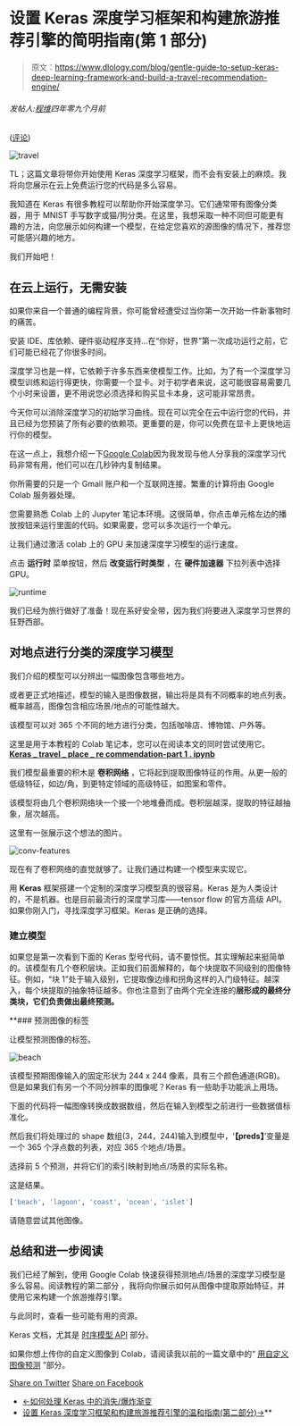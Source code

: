 # 设置 Keras 深度学习框架和构建旅游推荐引擎的简明指南(第 1 部分)

> 原文：<https://www.dlology.com/blog/gentle-guide-to-setup-keras-deep-learning-framework-and-build-a-travel-recommendation-engine/>

###### 发帖人:[程维](/blog/author/Chengwei/)四年零九个月前

([评论](/blog/gentle-guide-to-setup-keras-deep-learning-framework-and-build-a-travel-recommendation-engine/#disqus_thread))

![travel](img/7c425f0e6e5fe33df2d8d2641df1a2bd.png)

TL；这篇文章将带你开始使用 Keras 深度学习框架，而不会有安装上的麻烦。我将向您展示在云上免费运行您的代码是多么容易。

我知道在 Keras 有很多教程可以帮助你开始深度学习。它们通常带有图像分类器，用于 MNIST 手写数字或猫/狗分类。在这里，我想采取一种不同但可能更有趣的方法，向您展示如何构建一个模型，在给定您喜欢的源图像的情况下，推荐您可能感兴趣的地方。

我们开始吧！

## 在云上运行，无需安装

如果你来自一个普通的编程背景，你可能曾经遭受过当你第一次开始一件新事物时的痛苦。

安装 IDE、库依赖、硬件驱动程序支持...在“你好，世界”第一次成功运行之前，它们可能已经花了你很多时间。

深度学习也是一样，它依赖于许多东西来使模型工作。比如，为了有一个深度学习模型训练和运行得更快，你需要一个显卡。对于初学者来说，这可能很容易需要几个小时来设置，更不用说您必须选择和购买显卡本身，这可能非常昂贵。

今天你可以消除深度学习的初始学习曲线。现在可以完全在云中运行您的代码，并且已经为您预装了所有必要的依赖项。更重要的是，你可以免费在显卡上更快地运行你的模型。

在这一点上，我想介绍一下[Google Colab](https://colab.research.google.com/notebooks/welcome.ipynb)因为我发现与他人分享我的深度学习代码非常有用，他们可以在几秒钟内复制结果。

你所需要的只是一个 Gmail 账户和一个互联网连接。繁重的计算将由 Google Colab 服务器处理。

您需要熟悉 Colab 上的 Jupyter 笔记本环境。这很简单，你点击单元格左边的播放按钮来运行里面的代码。如果需要，您可以多次运行一个单元。

让我们通过激活 colab 上的 GPU 来加速深度学习模型的运行速度。

点击 **运行时** 菜单按钮，然后 **改变运行时类型** ，在 **硬件加速器** 下拉列表中选择 GPU。

![runtime](img/b53ef5f1a20373bb1bab4b4b043cc0a0.png)

我们已经为旅行做好了准备！现在系好安全带，因为我们将要进入深度学习世界的狂野西部。

## 对地点进行分类的深度学习模型

我们介绍的模型可以分辨出一幅图像包含哪些地方。

或者更正式地描述，模型的输入是图像数据，输出将是具有不同概率的地点列表。概率越高，图像包含相应场景/地点的可能性越大。

该模型可以对 365 个不同的地方进行分类，包括咖啡店、博物馆、户外等。

这里是用于本教程的 Colab 笔记本，您可以在阅读本文的同时尝试使用它。[**Keras _ travel _ place _ re commendation-part 1 . ipynb**](https://drive.google.com/file/d/1pbQGPy-E2-e_J31trPdrTtMoRHyadfoc/view?usp=sharing)

我们模型最重要的积木是 **卷积网络** ，它将起到提取图像特征的作用。从更一般的低级特征，如边/角，到更特定领域的高级特征，如图案和零件。

该模型将由几个卷积网络块一个接一个地堆叠而成。卷积层越深，提取的特征越抽象，层次越高。

这里有一张展示这个想法的图片。

![conv-features](img/5440ee077eaf6291a659b0b702638065.png)

现在有了卷积网络的直觉就够了。让我们通过构建一个模型来实现它。

用 **Keras** 框架搭建一个定制的深度学习模型真的很容易。Keras 是为人类设计的，不是机器。也是目前最流行的深度学习库——tensor flow 的官方高级 API。如果你刚入门，寻找深度学习框架。Keras 是正确的选择。

### 建立模型

如果您是第一次看到下面的 Keras 型号代码，请不要惊慌。其实理解起来挺简单的。该模型有几个卷积层块。正如我们前面解释的，每个块提取不同级别的图像特征。例如，“块 1”处于输入级别，它提取像边缘和拐角这样的入门级特征。越深入，每个块提取的抽象特征越多。你也注意到了由两个完全连接的**层形成的最终分类块，它们负责做出最终预测。**

 **### 预测图像的标签

让模型预测图像的标签。

![beach](img/65fa924332326ab9e54fca506a987f00.png)

该模型预期图像输入的固定形状为 244 x 244 像素，具有三个颜色通道(RGB)。但是如果我们有另一个不同分辨率的图像呢？Keras 有一些助手功能派上用场。

下面的代码将一幅图像转换成数据数组，然后在输入到模型之前进行一些数据值标准化。

然后我们将处理过的 shape 数组(3，244，244)输入到模型中，‘**【preds】**’变量是一个 365 个浮点数的列表，对应 365 个地点/场景。

选择前 5 个预测，并将它们的索引映射到地点/场景的实际名称。

这是结果。

```py
['beach', 'lagoon', 'coast', 'ocean', 'islet']
```

请随意尝试其他图像。

## 总结和进一步阅读

我们已经了解到，使用 Google Colab 快速获得预测地点/场景的深度学习模型是多么容易。阅读教程的第二部分 ，我将向你展示如何从图像中提取原始特征，并使用它来构建一个旅游推荐引擎。

与此同时，查看一些可能有用的资源。

Keras 文档[](https://keras.io/)，尤其是 [时序模型 API](https://keras.io/getting-started/sequential-model-guide/) 部分。

如果你想上传你的自定义图像到 Colab，请阅读我以前的一篇文章中的“ [用自定义图像预测](https://www.dlology.com/blog/how-to-run-object-detection-and-segmentation-on-video-fast-for-free/#predict-with-custom-images) ”部分。

[Share on Twitter](https://twitter.com/intent/tweet?url=https%3A//www.dlology.com/blog/gentle-guide-to-setup-keras-deep-learning-framework-and-build-a-travel-recommendation-engine/&text=Gentle%20guide%20to%20setup%20Keras%20deep%20learning%20framework%20and%20build%20a%20travel%20recommendation%20engine%20%28Part%201%29) [Share on Facebook](https://www.facebook.com/sharer/sharer.php?u=https://www.dlology.com/blog/gentle-guide-to-setup-keras-deep-learning-framework-and-build-a-travel-recommendation-engine/)

*   [←如何处理 Keras 中的消失/爆炸渐变](/blog/how-to-deal-with-vanishingexploding-gradients-in-keras/)
*   [设置 Keras 深度学习框架和构建旅游推荐引擎的温和指南(第二部分)→](/blog/gentle-guide-to-setup-keras-deep-learning-framework-and-build-a-travel-recommendation-engine-part-2/)**